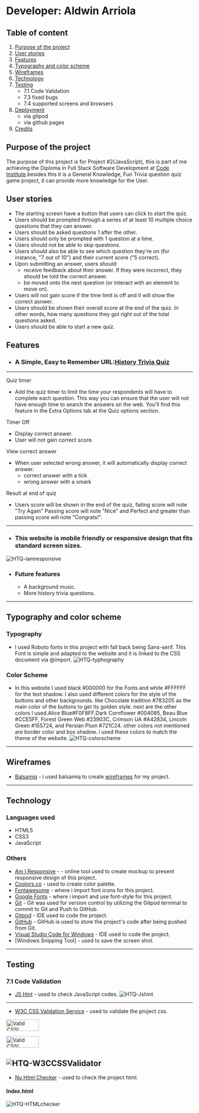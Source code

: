 # Developer: Aldwin Arriola

## Table of content
1. [Purpose of the project](#purpose-of-the-project)
2. [User stories](#user-stories)
3. [Features](#features)
4. [Typography and color scheme](#typography-and-color-scheme)
5. [Wireframes](#wireframes)
6. [Technology](#technology)
7. [Testing](#testing)
   - 7.1 Code Validation
   - 7.3 fixed bugs
   - 7.4 supported screens and browsers
8. [Deployment](#deployment)
   - via gitpod
   - via github pages
9. [Credits](#credits)


## Purpose of the project
The purpose of this project is for Project #2(JavaScript), this is part of me achieving the Diploma in Full Stack Software Development at [Code Institute](https://codeinstitute.net/).besides this it is a General Knowledge, Fun Trivia question quiz game project, it can provide more knowledge for the User.

## User stories
 - The starting screen have a button that users can click to start the quiz.
 - Users should be prompted through a series of at least 10 multiple choice questions that they can answer.
 - Users should be asked questions 1 after the other.
 - Users should only be prompted with 1 question at a time.
 - Users should not be able to skip questions.
 - Users should also be able to see which question they're on (for instance, "7 out of 10") and their current score ("5 correct).
 - Upon submitting an answer, users should:
    - receive feedback about their answer. If they were incorrect, they should be told the correct answer.
    - be moved onto the next question (or interact with an element to move on).
 - Users will not gain score if the time limit is off and it will show the correct asnwer.
 - Users should be shown their overall score at the end of the quiz. In other words, how many questions they got right out of the total questions asked.
 - Users should be able to start a new quiz.

## Features
- ### A Simple, Easy to Remember URL:[History Trivia Quiz](https://araldwin.github.io/Project-2/)
-----
Quiz timer 
 - Add the quiz timer to limit the time your respondents will have to complete each question. This way you can ensure that the user will not have enough time to search the answers on the web. You'll find this feature in the Extra Options tab at the Quiz options section.

Timer Off
 - Display correct answer.
 - User will not gain correct score.

View correct answer
 - When user selected wrong answer, it will automatically display correct answer.
   - correct answer with a tick
   - wrong answer with a xmark

Result at end of quiz
 - Users score will be shown in the end of the quiz, failing score will note "Try Again" Passing score will note "Nice" and Perfect and greater than passing score will note "Congrats!".
-----
- ### This website is mobile friendly or responsive design that fits standard screen sizes.
 ![HTQ-iamresponsive](/docs/HTQ-iamresponsive.png)

 - ### Future features
      - A background music.
      - More history trivia questions.
 -----     
## Typography and color scheme
### Typography
- I used Roboto fonts in this project with fall back being Sans-serif. This Font is simple and adapted to the website and it is linked to the CSS document via @import.
![HTQ-typhography](/docs/HTQ-typhography.png)
### Color Scheme
- In this website I used black #000000 for the Fonts and white #FFFFFF for the text shadow. I also used different colors for the style of the buttons and other backgrounds. like Chocolate tradition #783205 as the main color of the buttons to get its golden style. next are the other colors I used.Alice Blue#F0F8FF,Dark Cornflower #004085, Beau Blue #CCE5FF, Forest Green Web #23903C, Crimson UA #A42834, Lincoln Green #155724, and Persian Plum #721C24. other colors not mentioned are border color and box shadow. i used these colors to match the theme of the website. 
![HTQ-colorscheme](/docs/HTQ-colorscheme.png)
-----
## Wireframes
- [Balsamiq](https://balsamiq.com) - i used balsamiq to create [wireframes](https://balsamiq.cloud/shny6lm/pz4i6g4/rE2F0) for my project.
-----
## Technology
### Languages used
- HTML5
- CSS3
- JavaScript
### Others
- [Am I Responsive](https://ui.dev/amiresponsive) - - online tool used to create mockup to present responsive design of this project.
- [Coolors.co](https://coolors.co) - used to create color palette.
- [Fontawesome](https://fontawesome.com/icons/) - where i import font icons for this project.
- [Google Fonts](https://fonts.google.com) - where i import and use font-style for this project.
- [Git](http://gitscm.com) - Git was used for version control by utilizing the Gitpod terminal to commit to Git and Push to GitHub.
- [Gitpod](https://gitpod.io) - IDE used to code the project.
- [GitHub](https://github.com) - GitHub is used to store the project's code after being pushed from Git.
- [Visual Studio Code for Windows]() - IDE used to code the project.
- [Windows Snipping Tool] - used to save the screen shot.
-----
## Testing
### 7.1 Code Validation
- [JS Hint](https://jshint.com/) - used to check JavaScript codes.
![HTQ-Jshint](/docs/HTQ-Jshint.png)
-----

- [W3C CSS Validation Service](https://jigsaw.w3.org/css-validator/#validate_by_input) - used to validate the project css.
<p>
    <a href="http://jigsaw.w3.org/css-validator/check/referer">
        <img style="border:0;width:88px;height:31px"
            src="http://jigsaw.w3.org/css-validator/images/vcss"
            alt="Valid CSS!" />
    </a>
</p>
<p>
<a href="http://jigsaw.w3.org/css-validator/check/referer">
    <img style="border:0;width:88px;height:31px"
        src="http://jigsaw.w3.org/css-validator/images/vcss-blue"
        alt="Valid CSS!" />
    </a>
</p>

![HTQ-W3CCSSValidator](/docs/HTQ-W3CCSSValidator.png)
-----
- [Nu Html Checker](https://validator.w3.org/nu/#textarea) - used to check the project html.
#### Index.html
![HTQ-HTMLchecker](/docs/HTQ-HTMLchecker.png)
